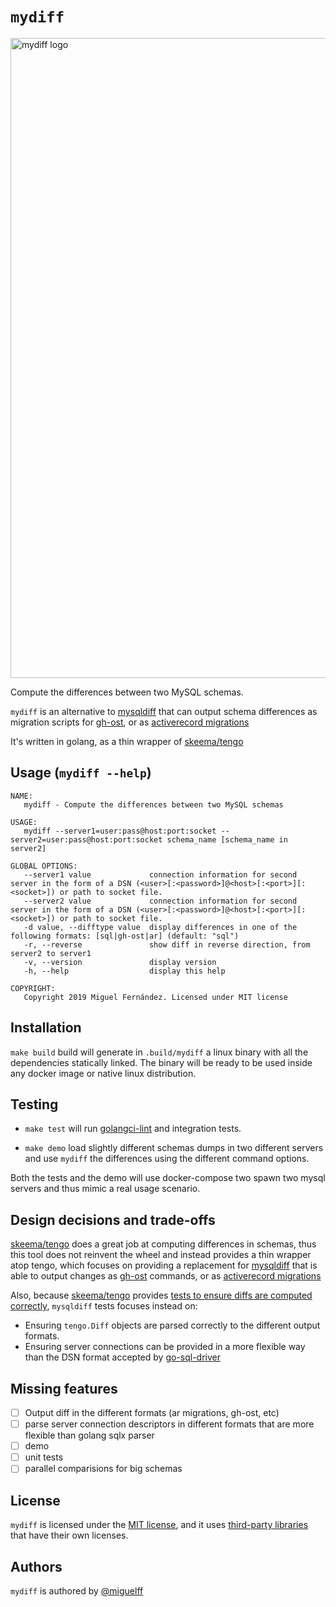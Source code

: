 # `mydiff`

<img width="1024" alt="mydiff logo" src="https://user-images.githubusercontent.com/210307/62741731-4f22de00-ba3c-11e9-89ee-da12f92e0b4f.png">

Compute the differences between two MySQL schemas.

`mydiff` is an alternative to [mysqldiff](https://docs.oracle.com/cd/E17952_01/mysql-utilities-1.5-en/mysqldiff.html#option_mysqldiff_difftype) that can output schema differences as migration scripts for [gh-ost](https://github.com/github/gh-ost), or as [activerecord migrations](https://edgeguides.rubyonrails.org/active_record_migrations.html)

It's written in golang, as a thin wrapper of [skeema/tengo](github.com/skeema/tengo/)

## Usage (`mydiff --help`)

```
NAME:
   mydiff - Compute the differences between two MySQL schemas

USAGE:
   mydiff --server1=user:pass@host:port:socket --server2=user:pass@host:port:socket schema_name [schema_name in server2]

GLOBAL OPTIONS:
   --server1 value             connection information for second server in the form of a DSN (<user>[:<password>]@<host>[:<port>][:<socket>]) or path to socket file.
   --server2 value             connection information for second server in the form of a DSN (<user>[:<password>]@<host>[:<port>][:<socket>]) or path to socket file.
   -d value, --difftype value  display differences in one of the following formats: [sql|gh-ost|ar] (default: "sql")
   -r, --reverse               show diff in reverse direction, from server2 to server1
   -v, --version               display version
   -h, --help                  display this help

COPYRIGHT:
   Copyright 2019 Miguel Fernández. Licensed under MIT license
```

## Installation

`make build` build will generate in `.build/mydiff` a linux binary with all the dependencies statically linked. The binary will be ready to be used inside any docker image or native linux distribution.

## Testing

* `make test` will run [golangci-lint](https://github.com/golangci/golangci-lint) and integration tests.

* `make demo` load slightly different schemas dumps in two different servers and use `mydiff` the differences using the different command options.

Both the tests and the demo will use docker-compose two spawn two mysql servers and thus mimic a real usage scenario.
    
## Design decisions and trade-offs

[skeema/tengo](github.com/skeema/tengo/) does a great job at computing differences in schemas, thus this tool does not 
reinvent the wheel and instead provides a thin wrapper atop tengo, which focuses on providing a replacement for [mysqldiff](https://docs.oracle.com/cd/E17952_01/mysql-utilities-1.5-en/mysqldiff.html#option_mysqldiff_difftype)
that is able to output changes as [gh-ost](https://github.com/github/gh-ost) commands, or as [activerecord migrations](https://edgeguides.rubyonrails.org/active_record_migrations.html)

Also, because [skeema/tengo](github.com/skeema/tengo/) provides [tests to ensure diffs are computed correctly](https://github.com/skeema/tengo/blob/master/diff_test.go), `mysqldiff` tests focuses instead on:
 - Ensuring `tengo.Diff` objects are parsed correctly to the different output formats. 
 - Ensuring server connections can be provided in a more flexible way than the DSN format accepted by [go-sql-driver](https://github.com/go-sql-driver/mysql/blob/877a9775f06853f611fb2d4e817d92479242d1cd/dsn.go#L374-L636)  

## Missing features

- [ ] Output diff in the different formats (ar migrations, gh-ost, etc)
- [ ] parse server connection descriptors in different formats that are more flexible than golang sqlx parser
- [ ] demo
- [ ] unit tests
- [ ] parallel comparisions for big schemas

## License

`mydiff` is licensed under the [MIT license](https://github.com/miguelff/mydiff/blob/master/LICENSE), and it uses [third-party libraries](https://github.com/miguelff/mydiff/blob/master/go.mod) that have their own licenses.

## Authors

`mydiff` is authored by [@miguelff](https://github.com/miguelff)
